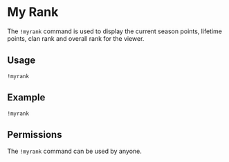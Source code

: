 # My Rank

The `!myrank` command is used to display the current season points, lifetime points, clan rank and overall rank for the viewer.

## Usage

`!myrank`

## Example

`!myrank`

## Permissions

The `!myrank` command can be used by anyone.